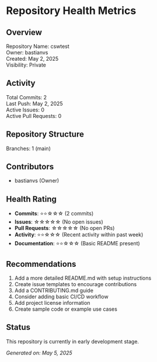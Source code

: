 # Repository Health Metrics

## Overview
Repository Name: cswtest  
Owner: bastianvs  
Created: May 2, 2025  
Visibility: Private  

## Activity
Total Commits: 2  
Last Push: May 2, 2025  
Active Issues: 0  
Active Pull Requests: 0  

## Repository Structure
Branches: 1 (main)  

## Contributors
- bastianvs (Owner)

## Health Rating
- **Commits**: ⭐⭐☆☆☆ (2 commits)
- **Issues**: ☆☆☆☆☆ (No open issues)
- **Pull Requests**: ☆☆☆☆☆ (No open PRs)
- **Activity**: ⭐⭐☆☆☆ (Recent activity within past week)
- **Documentation**: ⭐⭐☆☆☆ (Basic README present)

## Recommendations
1. Add a more detailed README.md with setup instructions
2. Create issue templates to encourage contributions
3. Add a CONTRIBUTING.md guide
4. Consider adding basic CI/CD workflow
5. Add project license information
6. Create sample code or example use cases

## Status
This repository is currently in early development stage.

_Generated on: May 5, 2025_